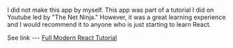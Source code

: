 I did not make this app by myself. This app was part of a tutorial I did on Youtube led by "The Net Ninja." However, it was a great learning experience and I would recommend it to anyone who is just starting to learn React.

See link --- [Full Modern React Tutorial](https://www.youtube.com/playlist?list=PL4cUxeGkcC9gZD-Tvwfod2gaISzfRiP9d)